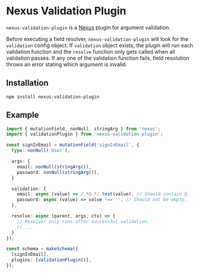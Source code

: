 # Nexus Validation Plugin

`nexus-validation-plugin` is a [Nexus](https://github.com/graphql-nexus/nexus) plugin for argument validation.

Before executing a field resolver, `nexus-validation-plugin` will look for the `validation` config object.
If `validation` object exists, the plugin will run each validation function and the `resolve` function only gets called when all validation passes.
If any one of the validation function fails, field resolution throws an error stating which argument is invalid.

## Installation
```
npm install nexus-validation-plugin
```

## Example
```ts
import { mutationField, nonNull, stringArg } from 'nexus';
import { validationPlugin } from 'nexus-validation-plugin';

const signInEmail = mutationField('signInEmail', {
  type: nonNull('User'),

  args: {
    email: nonNull(stringArg()),
    password: nonNull(stringArg()),
  }

  validation: {
    email: async (value) => /.*@.*/.test(value), // Should contain @.
    password: async (value) => value !== '', // Should not be empty.
  },

  resolve: async (parent, args, ctx) => {
    // Resolver only runs after successful validation.
    // ...
  }
});

const schema = makeSchema({
  [signInEmail],
  plugins: [validationPlugin()],
});
```
